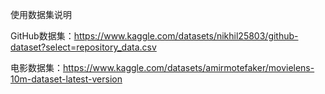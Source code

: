 使用数据集说明

GitHub数据集：https://www.kaggle.com/datasets/nikhil25803/github-dataset?select=repository_data.csv

电影数据集：https://www.kaggle.com/datasets/amirmotefaker/movielens-10m-dataset-latest-version
